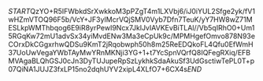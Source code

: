$START$QzYO+R5IFWbkdSrXwkkoM3pPZgT4m1LXVbj6/iJ0iYUL2Sfge2yk/fV1wHZmVTOQ96F5b/VcY+JF3yIMcrVQjSMV0Vyb7Dfn7TeuK/yY7HW8wZ71MESLkpWMThbqog6E9iR8yrPewI9Ncx7JklJvIAVKEvBiTLAl//Vb5qIRhO0+Um15RGqKw72mU1advSx34yiMvdENw3Ma3eCpUk9c/MPMHgefOmvo878N93eCOrxDkCGgxrhwQDSu9KmT2jRqobwph50h8m25ReEDQkoFL4Qfu0EfWmH37UoUwVegaYWbTAyMwYRnMKNji3YG+1+t7YcSpnVQrfQ8IQFegRXiq/EFBMVAgaBLQhGSJ0cJn3DyTUJupeRpSzLykhkSdaAkuSf3UdGsctiwTePL0T+p07QiNA1JUJZ3fxLP15no2dqhUYV2xipL4XLfO7+6CX4s$END$